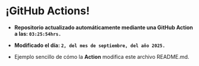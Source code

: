 # ¡GitHub Actions!
* **Repositorio actualizado automáticamente mediante una GitHub Action a las: `03:25:54hrs.`**
* **Modificado el día: `2, del mes de septiembre, del año 2025.`**

* Ejemplo sencillo de cómo la **Action** modifica este archivo README.md.
